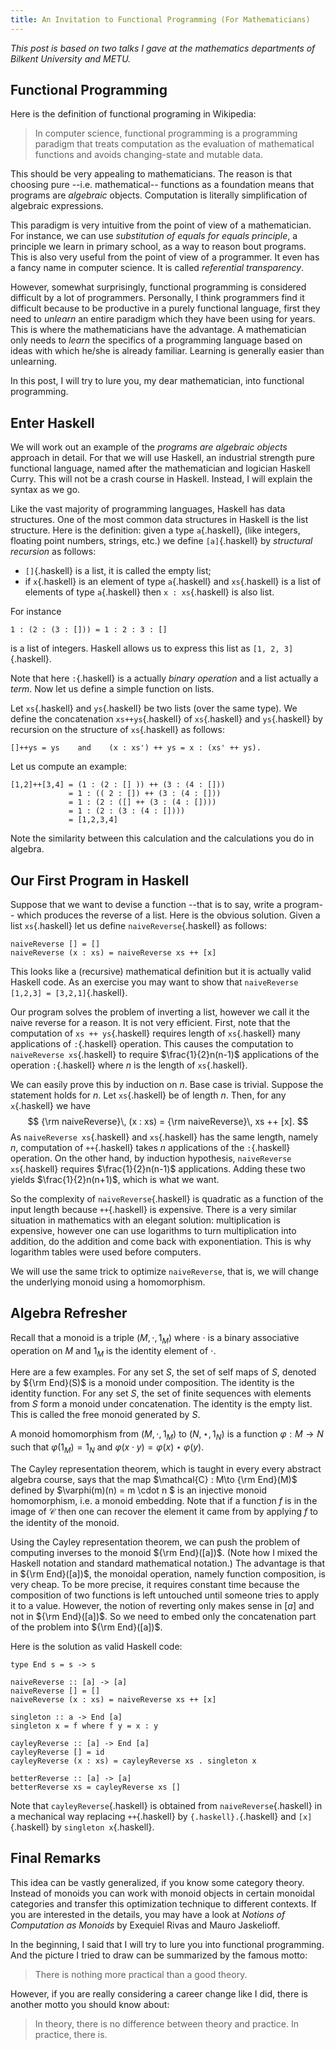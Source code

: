 ```yaml
---
title: An Invitation to Functional Programming (For Mathematicians)
---
```


_This post is based on two talks I gave at the mathematics departments of Bilkent University and METU._

## Functional Programming

Here is the definition of functional programing in Wikipedia:

> In computer science, functional programming is a programming paradigm that treats computation as the evaluation of mathematical functions and avoids changing-state and mutable data.

This should be very appealing to mathematicians. The reason is that choosing pure --i.e. mathematical-- functions as a foundation means that programs are *algebraic* objects. Computation is literally simplification of algebraic expressions.

This paradigm is very intuitive from the point of view of a mathematician. For instance, we can use *substitution of equals for equals principle*, a principle we learn in primary school, as a way to reason bout programs. This is also very useful from the point of view of a programmer. It even has a fancy name in computer science. It is called *referential transparency*.

However, somewhat surprisingly, functional programming is considered difficult by a lot of programmers. Personally, I think programmers find it difficult because to be productive in a purely functional language, first they need to *unlearn* an entire paradigm which they have been using for years. This is where the mathematicians have the advantage. A mathematician only needs to *learn* the specifics of a programming language based on ideas with which he/she is already familiar. Learning is generally easier than unlearning.

In this post, I will try to lure you, my dear mathematician, into functional programming.

## Enter Haskell

We will work out an example of the *programs are algebraic objects* approach in detail. For that we will use Haskell, an industrial strength pure functional language, named after the mathematician and logician Haskell Curry. This will not be a crash course in Haskell. Instead, I will explain the syntax as we go.

Like the vast majority of programming languages, Haskell has data structures. One of the most common data structures in Haskell is the  list structure. Here is the definition: given a type `a`{.haskell}, (like integers, floating point numbers, strings, etc.) we define `[a]`{.haskell} by *structural recursion* as follows:

- `[]`{.haskell} is a list, it is called the empty list;
- if `x`{.haskell} is an element of type `a`{.haskell} and `xs`{.haskell} is a list of elements of type `a`{.haskell} then `x : xs`{.haskell} is also list.

For instance

~~~~~~~~~~~~~~~~~~~~~~~~~~~~~~~~~~~~~~~~~~ {.haskell}
1 : (2 : (3 : [])) = 1 : 2 : 3 : []
~~~~~~~~~~~~~~~~~~~~~~~~~~~~~~~~~~~~~~~~~~

is a list of integers. Haskell allows us to express this list as `[1, 2, 3]`{.haskell}.

Note that here `:`{.haskell} is a actually *binary operation* and a list actually a *term*. Now let us define a simple function on lists.

Let `xs`{.haskell} and `ys`{.haskell} be two lists (over the same type). We define the concatenation `xs++ys`{.haskell} of `xs`{.haskell} and
`ys`{.haskell} by recursion on the structure of `xs`{.haskell} as follows:

~~~~~~~~~~~~~~~~~~~~~~~~~~~~~~~~~~~~~~~~~~ {.haskell}
[]++ys = ys    and    (x : xs') ++ ys = x : (xs' ++ ys).
~~~~~~~~~~~~~~~~~~~~~~~~~~~~~~~~~~~~~~~~~~


Let us compute an example:

~~~~~~~~~~~~~~~~~~~~~~~~~~~~~~~~~~~~~~~~~~ {.haskell}
[1,2]++[3,4] = (1 : (2 : [] )) ++ (3 : (4 : []))
             = 1 : (( 2 : []) ++ (3 : (4 : []))
             = 1 : (2 : ([] ++ (3 : (4 : [])))
             = 1 : (2 : (3 : (4 : [])))
             = [1,2,3,4]
~~~~~~~~~~~~~~~~~~~~~~~~~~~~~~~~~~~~~~~~~~

Note the similarity between this calculation and the calculations you do in algebra.

## Our First Program in Haskell

Suppose that we want to devise a function --that is to say, write a program-- which produces the reverse of a list. Here is the obvious solution. Given a list `xs`{.haskell} let us define `naiveReverse`{.haskell} as follows:

~~~~~~~~~~~~~~~~~~~~~~~~~~~~~~~~~~~~~~~~~~ {.haskell}
naiveReverse [] = []
naiveReverse (x : xs) = naiveReverse xs ++ [x]
~~~~~~~~~~~~~~~~~~~~~~~~~~~~~~~~~~~~~~~~~~

This looks like a (recursive) mathematical definition but it is actually valid Haskell code. As an exercise you may want to show that `naiveReverse [1,2,3] = [3,2,1]`{.haskell}.

Our program solves the problem of inverting a list, however we call it the naive reverse for a reason. It is not very efficient. First, note that the computation of `xs ++ ys`{.haskell} requires length of `xs`{.haskell} many applications of `:`{.haskell} operation. This causes the computation to `naiveReverse xs`{.haskell} to require $\frac{1}{2}n(n-1)$ applications of the operation `:`{.haskell} where $n$ is the length of `xs`{.haskell}.

We can easily prove this by induction on $n$. Base case is trivial. Suppose the statement holds for $n$. Let `xs`{.haskell} be of length $n$. Then, for any `x`{.haskell} we have
$$
{\rm naiveReverse}\, (x : xs) = {\rm naiveReverse}\, xs ++ [x].
$$
As `naiveReverse xs`{.haskell} and `xs`{.haskell} has the same length, namely $n$, computation of `++`{.haskell} takes $n$ applications of the `:`{.haskell} operation. On the other hand, by induction hypothesis, `naiveReverse xs`{.haskell} requires $\frac{1}{2}n(n-1)$ applications. Adding these two yields $\frac{1}{2}n(n+1)$, which is what we want.

So the complexity of `naiveReverse`{.haskell} is quadratic as a function of the input length because `++`{.haskell} is expensive. There is a very similar situation in mathematics with an elegant solution: multiplication is expensive, however one can use logarithms to turn multiplication into addition, do the addition and come back with exponentiation. This is why logarithm tables were used before computers.

We will use the same trick to optimize `naiveReverse`, that is, we will change the underlying monoid using a homomorphism.

## Algebra Refresher

Recall that a monoid is a triple $(M, \cdot, 1_M)$ where $\cdot$ is a binary associative operation on $M$ and $1_M$ is the identity element of $\cdot$.

Here are a few examples. For any set $S$, the set of self maps of $S$, denoted by ${\rm End}(S)$ is a monoid under composition. The identity is the identity function. For any set $S$, the set of finite sequences with elements from $S$ form a monoid under concatenation. The identity is the empty list. This is called the free monoid generated by $S$.

A monoid homomorphism from $(M, \cdot, 1_M)$ to $(N, \star, 1_N)$ is a function $\varphi : M \to N$ such that $\varphi(1_M) = 1_N$ and
$\varphi(x\cdot y) = \varphi(x)\star\varphi(y)$.

The Cayley representation theorem, which is taught in every every abstract algebra course, says that the map $\mathcal{C} : M\to {\rm End}(M)$ defined by $\varphi(m)(n) = m \cdot n $ is an injective monoid homomorphism, i.e. a monoid embedding. Note that if a function $f$ is in the image of $\mathcal{C}$ then one can recover the element it came from by applying $f$ to the identity of the monoid.

Using the Cayley representation theorem, we can push the problem of computing inverses to the monoid ${\rm End}([a])$. (Note how I mixed the Haskell notation and standard mathematical notation.) The advantage is that in ${\rm End}([a])$, the monoidal operation, namely function composition, is very cheap. To be more precise, it requires constant time because the composition of two functions is left untouched until someone tries to apply it to a value. However, the notion of reverting only makes sense in $[a]$ and not in ${\rm End}([a])$. So we need to embed only the concatenation part of the problem into ${\rm End}([a])$.

Here is the solution as valid Haskell code:

~~~~~~~~~~~~~~~~~~~~~~~~~~~~~~~~~~~~~~~~~~ {.haskell}
type End s = s -> s

naiveReverse :: [a] -> [a]
naiveReverse [] = []
naiveReverse (x : xs) = naiveReverse xs ++ [x]

singleton :: a -> End [a]
singleton x = f where f y = x : y

cayleyReverse :: [a] -> End [a]
cayleyReverse [] = id
cayleyReverse (x : xs) = cayleyReverse xs . singleton x

betterReverse :: [a] -> [a]
betterReverse xs = cayleyReverse xs []
~~~~~~~~~~~~~~~~~~~~~~~~~~~~~~~~~~~~~~~~~~



Note that `cayleyReverse`{.haskell} is obtained from `naiveReverse`{.haskell} in a mechanical way replacing `++`{.haskell} by `{.haskell}.`{.haskell} and `[x]`{.haskell} by `singleton x`{.haskell}.

## Final Remarks

This idea can be vastly generalized, if you know some category theory. Instead of monoids you can work with monoid objects in certain monoidal categories and transfer this optimization technique to different contexts. If you are interested in the details, you may have a look at *Notions of Computation as Monoids* by Exequiel Rivas and Mauro Jaskelioff.

In the beginning, I said that I will try to lure you into functional programming. And the picture I tried to draw can be summarized by the famous motto:

>There is nothing more practical than a good theory.

However, if you are really considering a career change like I did, there is another motto you should know about:

>In theory, there is no difference between theory and practice. In practice, there is.